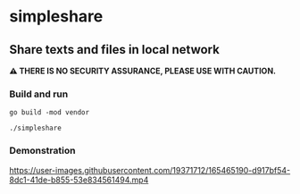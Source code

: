 # simpleshare

## Share texts and files in local network

 **⚠️ THERE IS NO SECURITY ASSURANCE, PLEASE USE WITH CAUTION.**

### Build and run

```shell
go build -mod vendor

./simpleshare

```

### Demonstration

https://user-images.githubusercontent.com/19371712/165465190-d917bf54-8dc1-41de-b855-53e834561494.mp4
